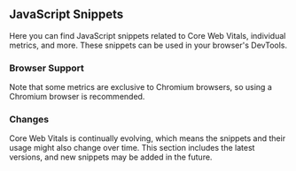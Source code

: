 ## JavaScript Snippets
Here you can find JavaScript snippets related to Core Web Vitals, individual metrics, and more. These snippets can be used in your browser's DevTools.

### Browser Support
Note that some metrics are exclusive to Chromium browsers, so using a Chromium browser is recommended.

### Changes
Core Web Vitals is continually evolving, which means the snippets and their usage might also change over time. This section includes the latest versions, and new snippets may be added in the future.
